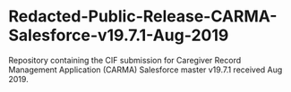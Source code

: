 # Redacted-Public-Release-CARMA-Salesforce-v19.7.1-Aug-2019
Repository containing the CIF submission for Caregiver Record Management Application (CARMA) Salesforce master v19.7.1 received Aug 2019.
